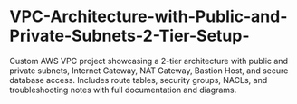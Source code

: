# VPC-Architecture-with-Public-and-Private-Subnets-2-Tier-Setup-
Custom AWS VPC project showcasing a 2-tier architecture with public and private subnets, Internet Gateway, NAT Gateway, Bastion Host, and secure database access. Includes route tables, security groups, NACLs, and troubleshooting notes with full documentation and diagrams.
